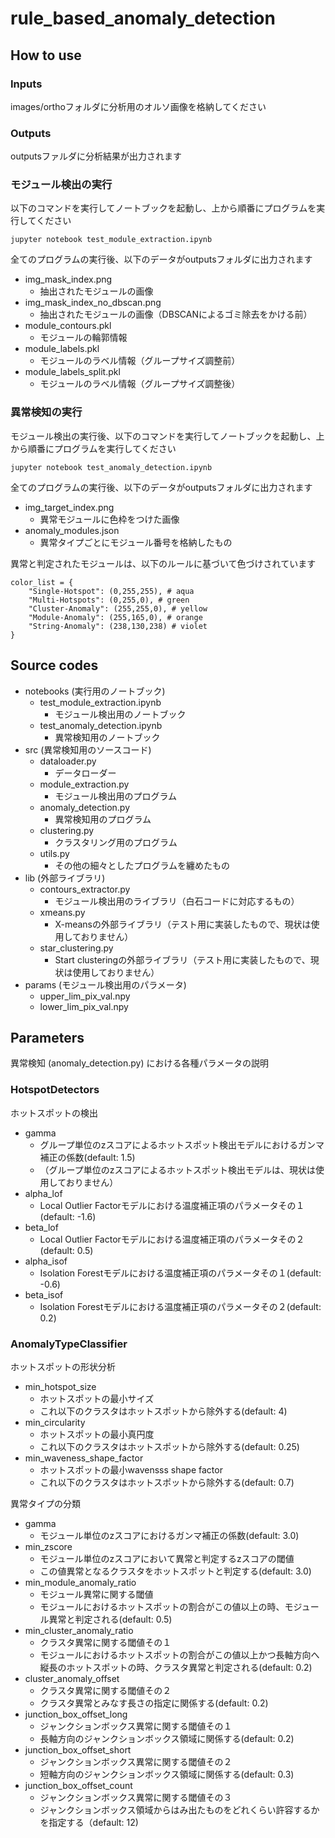 # rule_based_anomaly_detection

## How to use

### Inputs
images/orthoフォルダに分析用のオルソ画像を格納してください</br>

### Outputs
outputsファルダに分析結果が出力されます</br>

### モジュール検出の実行
以下のコマンドを実行してノートブックを起動し、上から順番にプログラムを実行してください</br>
```
jupyter notebook test_module_extraction.ipynb
```
全てのプログラムの実行後、以下のデータがoutputsフォルダに出力されます</br>
- img_mask_index.png
  - 抽出されたモジュールの画像
- img_mask_index_no_dbscan.png
  - 抽出されたモジュールの画像（DBSCANによるゴミ除去をかける前）
- module_contours.pkl
  - モジュールの輪郭情報
- module_labels.pkl
  - モジュールのラベル情報（グループサイズ調整前）
- module_labels_split.pkl
  - モジュールのラベル情報（グループサイズ調整後）

### 異常検知の実行
モジュール検出の実行後、以下のコマンドを実行してノートブックを起動し、上から順番にプログラムを実行してください</br>
```
jupyter notebook test_anomaly_detection.ipynb
```
全てのプログラムの実行後、以下のデータがoutputsフォルダに出力されます</br>
- img_target_index.png
  - 異常モジュールに色枠をつけた画像
- anomaly_modules.json
  - 異常タイプごとにモジュール番号を格納したもの

異常と判定されたモジュールは、以下のルールに基づいて色づけされています</br>
```
color_list = {
    "Single-Hotspot": (0,255,255), # aqua
    "Multi-Hotspots": (0,255,0), # green
    "Cluster-Anomaly": (255,255,0), # yellow
    "Module-Anomaly": (255,165,0), # orange
    "String-Anomaly": (238,130,238) # violet
}
```

## Source codes
- notebooks (実行用のノートブック)
  - test_module_extraction.ipynb
    - モジュール検出用のノートブック
  - test_anomaly_detection.ipynb
    - 異常検知用のノートブック
- src (異常検知用のソースコード)
  - dataloader.py
    - データローダー
  - module_extraction.py
    - モジュール検出用のプログラム
  - anomaly_detection.py
    - 異常検知用のプログラム
  - clustering.py
    - クラスタリング用のプログラム
  - utils.py
    - その他の細々としたプログラムを纏めたもの
- lib (外部ライブラリ)
  - contours_extractor.py
    - モジュール検出用のライブラリ（白石コードに対応するもの）
  - xmeans.py
    - X-meansの外部ライブラリ（テスト用に実装したもので、現状は使用しておりません）
  - star_clustering.py
    - Start clusteringの外部ライブラリ（テスト用に実装したもので、現状は使用しておりません）
- params (モジュール検出用のパラメータ)
  - upper_lim_pix_val.npy
  - lower_lim_pix_val.npy

## Parameters
異常検知 (anomaly_detection.py) における各種パラメータの説明</br>

### HotspotDetectors
ホットスポットの検出</br>
- gamma
  - グループ単位のzスコアによるホットスポット検出モデルにおけるガンマ補正の係数(default: 1.5)
  - （グループ単位のzスコアによるホットスポット検出モデルは、現状は使用しておりません）
- alpha_lof
  - Local Outlier Factorモデルにおける温度補正項のパラメータその１(default: -1.6)
- beta_lof
  - Local Outlier Factorモデルにおける温度補正項のパラメータその２(default: 0.5)
- alpha_isof
  - Isolation Forestモデルにおける温度補正項のパラメータその１(default: -0.6)
- beta_isof
  - Isolation Forestモデルにおける温度補正項のパラメータその２(default: 0.2)
 
### AnomalyTypeClassifier
ホットスポットの形状分析</br>
- min_hotspot_size
  - ホットスポットの最小サイズ
  - これ以下のクラスタはホットスポットから除外する(default: 4)
- min_circularity
  - ホットスポットの最小真円度
  - これ以下のクラスタはホットスポットから除外する(default: 0.25)
- min_waveness_shape_factor
  - ホットスポットの最小wavensss shape factor
  - これ以下のクラスタはホットスポットから除外する(default: 0.7)

異常タイプの分類</br>
- gamma
  - モジュール単位のzスコアにおけるガンマ補正の係数(default: 3.0)
- min_zscore
  - モジュール単位のzスコアにおいて異常と判定するzスコアの閾値　
  - この値異常となるクラスタをホットスポットと判定する(default: 3.0)
- min_module_anomaly_ratio
  - モジュール異常に関する閾値
  - モジュールにおけるホットスポットの割合がこの値以上の時、モジュール異常と判定される(default: 0.5)
- min_cluster_anomaly_ratio
  - クラスタ異常に関する閾値その１
  - モジュールにおけるホットスポットの割合がこの値以上かつ長軸方向へ縦長のホットスポットの時、クラスタ異常と判定される(default: 0.2)
- cluster_anomaly_offset
  - クラスタ異常に関する閾値その２
  - クラスタ異常とみなす長さの指定に関係する(default: 0.2)  
- junction_box_offset_long
  - ジャンクションボックス異常に関する閾値その１
  - 長軸方向のジャンクションボックス領域に関係する(default: 0.2)
- junction_box_offset_short
  - ジャンクションボックス異常に関する閾値その２
  - 短軸方向のジャンクションボックス領域に関係する(default: 0.3)
- junction_box_offset_count
  - ジャンクションボックス異常に関する閾値その３
  - ジャンクションボックス領域からはみ出たものをどれくらい許容するかを指定する（default: 12)

